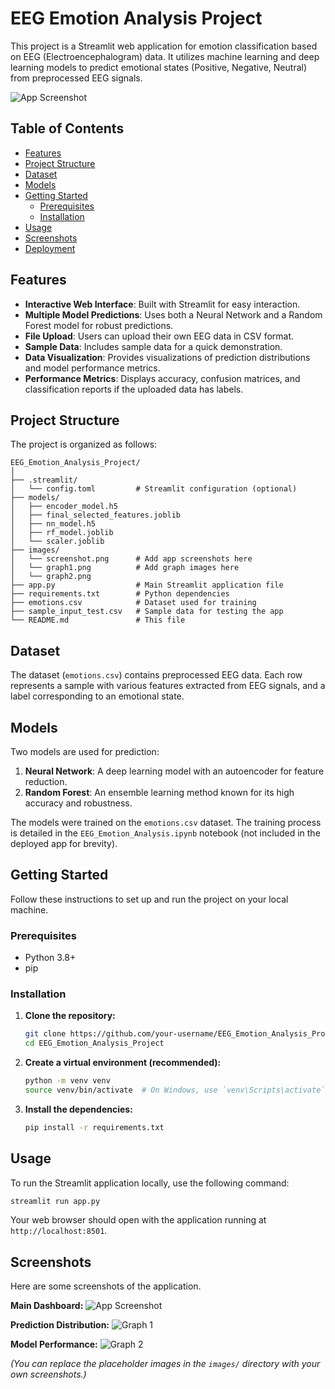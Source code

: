 # EEG Emotion Analysis Project

This project is a Streamlit web application for emotion classification based on EEG (Electroencephalogram) data. It utilizes machine learning and deep learning models to predict emotional states (Positive, Negative, Neutral) from preprocessed EEG signals.

![App Screenshot](images/screenshot.png)

## Table of Contents
- [Features](#features)
- [Project Structure](#project-structure)
- [Dataset](#dataset)
- [Models](#models)
- [Getting Started](#getting-started)
  - [Prerequisites](#prerequisites)
  - [Installation](#installation)
- [Usage](#usage)
- [Screenshots](#screenshots)
- [Deployment](#deployment)

## Features

-   **Interactive Web Interface**: Built with Streamlit for easy interaction.
-   **Multiple Model Predictions**: Uses both a Neural Network and a Random Forest model for robust predictions.
-   **File Upload**: Users can upload their own EEG data in CSV format.
-   **Sample Data**: Includes sample data for a quick demonstration.
-   **Data Visualization**: Provides visualizations of prediction distributions and model performance metrics.
-   **Performance Metrics**: Displays accuracy, confusion matrices, and classification reports if the uploaded data has labels.

## Project Structure

The project is organized as follows:

```
EEG_Emotion_Analysis_Project/
│
├── .streamlit/
│   └── config.toml         # Streamlit configuration (optional)
├── models/
│   ├── encoder_model.h5
│   ├── final_selected_features.joblib
│   ├── nn_model.h5
│   ├── rf_model.joblib
│   └── scaler.joblib
├── images/
│   └── screenshot.png      # Add app screenshots here
│   └── graph1.png          # Add graph images here
│   └── graph2.png
├── app.py                  # Main Streamlit application file
├── requirements.txt        # Python dependencies
├── emotions.csv            # Dataset used for training
├── sample_input_test.csv   # Sample data for testing the app
└── README.md               # This file
```

## Dataset

The dataset (`emotions.csv`) contains preprocessed EEG data. Each row represents a sample with various features extracted from EEG signals, and a label corresponding to an emotional state.

## Models

Two models are used for prediction:

1.  **Neural Network**: A deep learning model with an autoencoder for feature reduction.
2.  **Random Forest**: An ensemble learning method known for its high accuracy and robustness.

The models were trained on the `emotions.csv` dataset. The training process is detailed in the `EEG_Emotion_Analysis.ipynb` notebook (not included in the deployed app for brevity).

## Getting Started

Follow these instructions to set up and run the project on your local machine.

### Prerequisites

-   Python 3.8+
-   pip

### Installation

1.  **Clone the repository:**
    ```bash
    git clone https://github.com/your-username/EEG_Emotion_Analysis_Project.git
    cd EEG_Emotion_Analysis_Project
    ```

2.  **Create a virtual environment (recommended):**
    ```bash
    python -m venv venv
    source venv/bin/activate  # On Windows, use `venv\Scripts\activate`
    ```

3.  **Install the dependencies:**
    ```bash
    pip install -r requirements.txt
    ```

## Usage

To run the Streamlit application locally, use the following command:

```bash
streamlit run app.py
```

Your web browser should open with the application running at `http://localhost:8501`.

## Screenshots

Here are some screenshots of the application.

**Main Dashboard:**
![App Screenshot](images/screenshot.png)

**Prediction Distribution:**
![Graph 1](images/graph1.png)

**Model Performance:**
![Graph 2](images/graph2.png)

*(You can replace the placeholder images in the `images/` directory with your own screenshots.)*

